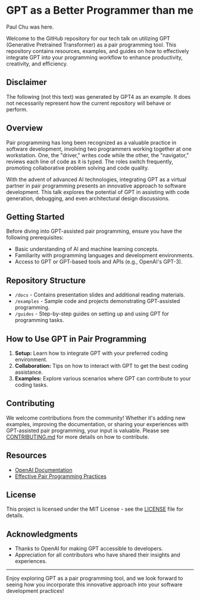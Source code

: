 # GPT as a Better Programmer than me

Paul Chu was here.

Welcome to the GitHub repository for our tech talk on utilizing GPT (Generative Pretrained Transformer) as a pair programming tool. This repository contains resources, examples, and guides on how to effectively integrate GPT into your programming workflow to enhance productivity, creativity, and efficiency.

## Disclaimer
The following (not this text) was generated by GPT4 as an example. It does not necessarily represent how the current repository will behave or perform.

## Overview

Pair programming has long been recognized as a valuable practice in software development, involving two programmers working together at one workstation. One, the "driver," writes code while the other, the "navigator," reviews each line of code as it is typed. The roles switch frequently, promoting collaborative problem solving and code quality.

With the advent of advanced AI technologies, integrating GPT as a virtual partner in pair programming presents an innovative approach to software development. This talk explores the potential of GPT in assisting with code generation, debugging, and even architectural design discussions.

## Getting Started

Before diving into GPT-assisted pair programming, ensure you have the following prerequisites:

- Basic understanding of AI and machine learning concepts.
- Familiarity with programming languages and development environments.
- Access to GPT or GPT-based tools and APIs (e.g., OpenAI's GPT-3).

## Repository Structure

- `/docs` - Contains presentation slides and additional reading materials.
- `/examples` - Sample code and projects demonstrating GPT-assisted programming.
- `/guides` - Step-by-step guides on setting up and using GPT for programming tasks.

## How to Use GPT in Pair Programming

1. **Setup:** Learn how to integrate GPT with your preferred coding environment.
2. **Collaboration:** Tips on how to interact with GPT to get the best coding assistance.
3. **Examples:** Explore various scenarios where GPT can contribute to your coding tasks.

## Contributing

We welcome contributions from the community! Whether it's adding new examples, improving the documentation, or sharing your experiences with GPT-assisted pair programming, your input is valuable. Please see [CONTRIBUTING.md](CONTRIBUTING.md) for more details on how to contribute.

## Resources

- [OpenAI Documentation](https://openai.com/api/)
- [Effective Pair Programming Practices](https://www.agilealliance.org/glossary/pairing/)

## License

This project is licensed under the MIT License - see the [LICENSE](LICENSE) file for details.

## Acknowledgments

- Thanks to OpenAI for making GPT accessible to developers.
- Appreciation for all contributors who have shared their insights and experiences.

---

Enjoy exploring GPT as a pair programming tool, and we look forward to seeing how you incorporate this innovative approach into your software development practices!
